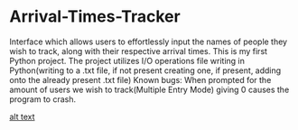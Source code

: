 # Arrival-Times-Tracker
Interface which allows users to effortlessly input the names of people they wish to track, along with their respective arrival times.
This is my first Python project.
The project utilizes I/O operations file writing in Python(writing to a .txt file, if not present creating one, if present, adding onto the already present .txt file)
Known bugs:
When prompted for the amount of users we wish to track(Multiple Entry Mode) giving 0 causes the program to crash.

[alt text](https://github.com/[Nermin-00]/[Arrival-Times-Tracker]/blob/[main]/ATC.png?raw=true)
